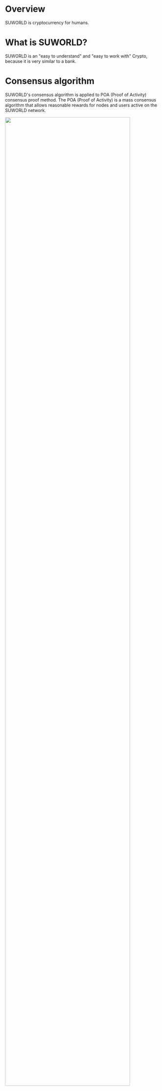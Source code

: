# Overview
SUWORLD is cryptocurrency for humans.

# What is SUWORLD?
SUWORLD is an "easy to understand" and "easy to work with" Crypto, because it is very similar to a bank.

# Consensus algorithm
SUWORLD's consensus algorithm is applied to POA (Proof of Activity) consensus proof method. The POA (Proof of Activity) is a mass consensus algorithm that allows reasonable rewards for nodes and users active on the SUWORLD network.

<img src="https://developers.suworld.net/img/calg.png" width="90%"></img>

# Author / Devs
SUWORLD author and main developer is SUWORLD Team
- Contact : [develop@sucon.org](mailto:develop@sucon.org)

# Chain Explorer
Best SUWORLD explorer is included in the Wallet if you install it. Also, a web explorer is available here:
- SUWORLD : [https://SUWORLD.net](https://SUWORLD.net)
